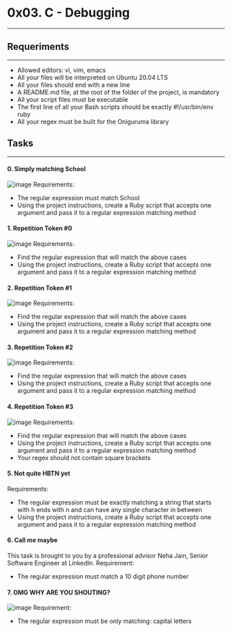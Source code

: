 # 0x03. C - Debugging
***

## Requeriments
***
* Allowed editors: vi, vim, emacs
* All your files will be interpreted on Ubuntu 20.04 LTS
* All your files should end with a new line
* A README.md file, at the root of the folder of the project, is mandatory
* All your script files must be executable
* The first line of all your Bash scripts should be exactly #!/usr/bin/env ruby
* All your regex must be built for the Oniguruma library

## Tasks
***
#### 0. Simply matching School
![image](https://user-images.githubusercontent.com/98331961/199155452-ffa2ccf2-5724-45c8-9a54-42a28b407bd1.png)
Requirements:
* The regular expression must match School
* Using the project instructions, create a Ruby script that accepts one argument and pass it to a regular expression matching method

#### 1. Repetition Token #0
![image](https://user-images.githubusercontent.com/98331961/199155500-25966a01-0922-476f-8a98-cebf55b4dbb2.png)
Requirements:
* Find the regular expression that will match the above cases
* Using the project instructions, create a Ruby script that accepts one argument and pass it to a regular expression matching method

#### 2. Repetition Token #1
![image](https://user-images.githubusercontent.com/98331961/199155530-53c46e33-95b7-4eba-80c2-195b08ffd308.png)
Requirements:
* Find the regular expression that will match the above cases
* Using the project instructions, create a Ruby script that accepts one argument and pass it to a regular expression matching method

#### 3. Repetition Token #2
![image](https://user-images.githubusercontent.com/98331961/199155562-c359a582-1fd7-4e1e-8559-4689eeba21f4.png)
Requirements:
* Find the regular expression that will match the above cases
* Using the project instructions, create a Ruby script that accepts one argument and pass it to a regular expression matching method

#### 4. Repetition Token #3
![image](https://user-images.githubusercontent.com/98331961/199155653-5c9c19c7-c211-4c21-9a36-337f123a8cc5.png)
Requirements:
* Find the regular expression that will match the above cases
* Using the project instructions, create a Ruby script that accepts one argument and pass it to a regular expression matching method
* Your regex should not contain square brackets

#### 5. Not quite HBTN yet
Requirements:
* The regular expression must be exactly matching a string that starts with h ends with n and can have any single character in between
* Using the project instructions, create a Ruby script that accepts one argument and pass it to a regular expression matching method

#### 6. Call me maybe
This task is brought to you by a professional advisor Neha Jain, Senior Software Engineer at LinkedIn.
Requirement:
* The regular expression must match a 10 digit phone number

#### 7. OMG WHY ARE YOU SHOUTING?
![image](https://user-images.githubusercontent.com/98331961/199155777-3496cc70-3ce3-4e32-9ddb-0c6853e054db.png)
Requirement:
* The regular expression must be only matching: capital letters
